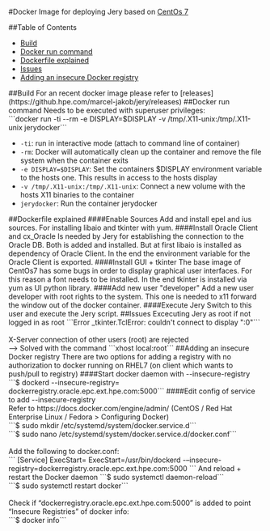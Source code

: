 #Docker Image for deploying Jery
based on [CentOs 7](https://hub.docker.com/_/centos/)

##Table of Contents  
- [Build](#Build)  
- [Docker run command](#Dockerruncommand)  
- [Dockerfile explained](#Dockerfileexplained)
- [Issues](#Issues)
- [Adding an insecure Docker registry](#AddinganinsecureDockerregistry)

<a name="Build"/>
##Build
For an recent docker image please refer to [releases](https://github.hpe.com/marcel-jakob/jery/releases)

<a name="Dockerruncommand"/>
##Docker run command
Needs to be executed with superuser privileges: <br>
```docker run -ti --rm -e DISPLAY=$DISPLAY -v /tmp/.X11-unix:/tmp/.X11-unix jerydocker```

- ```-ti```: run in interactive mode (attach to command line of container)
- ```-rm```: Docker will automatically clean up the container and remove the file system when the container exits
- ```-e DISPLAY=$DISPLAY```: Set the containers $DISPLAY environment variable to the hosts one. This results in access to the hosts display
- ```-v /tmp/.X11-unix:/tmp/.X11-unix```: Connect a new volume with the hosts X11 binaries to the container
- ```jerydocker```: Run the container jerydocker

<a name="Dockerfileexplained"/>
##Dockerfile explained
####Enable Sources
Add and install epel and ius sources. For installing libaio and tkinter with yum.
####Install Oracle Client and cx_Oracle
Is needed by Jery for establishing the connection to the Oracle DB. Both is added and installed. But at first libaio is installed as dependency of Oracle Client. In the end the environment variable for the Oracle Client is exported.
####Install GUI + tkinter
 The base image of CentOs7 has some bugs in order to display graphical user interfaces. For this reason a font needs to be installed. In the end tkinter is installed via yum as UI python library.
####Add new user "developer"
 Add a new user developer with root rights to the system. This one is needed to x11 forward the window out of the docker container.
####Execute Jery
 Switch to this user and execute the Jery script.

<a name="Issues"/> 
##Issues
Excecuting Jery as root if not logged in as root
```Error _tkinter.TclError: couldn't connect to display ":0"```</br></br>
X-Server connection of other users (root) are rejected</br>
--> Solved with the command ```xhost local:root```

<a name="AddinganinsecureDockerregistry"/>
##Adding an insecure Docker registry
There are two options for adding a registry with no authorization to docker running on RHEL7 (on client which wants to push/pull to registry)
####Start docker daemon with --insecure-registry
```$ dockerd --insecure-registry= dockerregistry.oracle.epc.ext.hpe.com:5000```
####Edit config of service to add --insecure-registry <br>
Refer to https://docs.docker.com/engine/admin/ (CentOS / Red Hat Enterprise Linux / Fedora > Configuring Docker) <br>
```$ sudo mkdir /etc/systemd/system/docker.service.d``` <br>
```$ sudo nano /etc/systemd/system/docker.service.d/docker.conf``` <br><br>
Add the following to docker.conf: <br>
```
[Service]
ExecStart=
ExecStart=/usr/bin/dockerd -–insecure-registry=dockerregistry.oracle.epc.ext.hpe.com:5000
```
And reload + restart the Docker daemon
```$ sudo systemctl daemon-reload```<br>
```$ sudo systemctl restart docker```<br><br>
Check if “dockerregistry.oracle.epc.ext.hpe.com:5000” is added to point “Insecure Registries” of docker info:<br>
```$ docker info```
